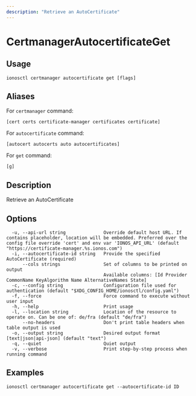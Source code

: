 ```yaml
---
description: "Retrieve an AutoCertificate"
---
```


# CertmanagerAutocertificateGet

## Usage

```text
ionosctl certmanager autocertificate get [flags]
```

## Aliases

For `certmanager` command:

```text
[cert certs certificate-manager certificates certificate]
```

For `autocertificate` command:

```text
[autocert autocerts auto autocertificates]
```

For `get` command:

```text
[g]
```

## Description

Retrieve an AutoCertificate

## Options

```text
  -u, --api-url string              Override default host URL. If contains placeholder, location will be embedded. Preferred over the config file override 'cert' and env var 'IONOS_API_URL' (default "https://certificate-manager.%s.ionos.com")
  -i, --autocertificate-id string   Provide the specified AutoCertificate (required)
      --cols strings                Set of columns to be printed on output 
                                    Available columns: [Id Provider CommonName KeyAlgorithm Name AlternativeNames State]
  -c, --config string               Configuration file used for authentication (default "$XDG_CONFIG_HOME/ionosctl/config.yaml")
  -f, --force                       Force command to execute without user input
  -h, --help                        Print usage
  -l, --location string             Location of the resource to operate on. Can be one of: de/fra (default "de/fra")
      --no-headers                  Don't print table headers when table output is used
  -o, --output string               Desired output format [text|json|api-json] (default "text")
  -q, --quiet                       Quiet output
  -v, --verbose                     Print step-by-step process when running command
```

## Examples

```text
ionosctl certmanager autocertificate get --autocertificate-id ID
```

